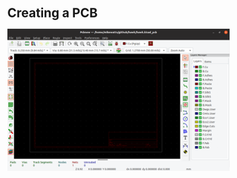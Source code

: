 # Creating a PCB

![New PCB][065]

[065]: screenshots/065-new-pcb.png
[066]: screenshots/066-read-netlist.png
[067]: screenshots/067-netlist-read.png
[068]: screenshots/068-footprints-placed.png
